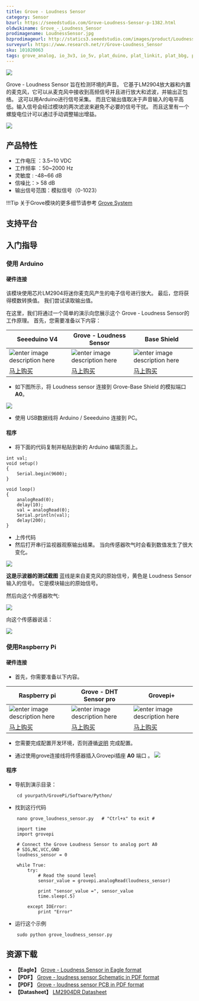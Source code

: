 ```yaml
---
title: Grove - Loudness Sensor
category: Sensor
bzurl: https://seeedstudio.com/Grove-Loudness-Sensor-p-1382.html
oldwikiname: Grove_-_Loudness_Sensor
prodimagename: LoudnessSensor.jpg
bzprodimageurl: http://statics3.seeedstudio.com/images/product/Loudness Sensor.jpg
surveyurl: https://www.research.net/r/Grove-Loudness_Sensor
sku: 101020063
tags: grove_analog, io_3v3, io_5v, plat_duino, plat_linkit, plat_bbg, plat_pi
---
```


![](https://raw.githubusercontent.com/SeeedDocument/Grove-Loudness_Sensor/master/img/LoudnessSensor.jpg)

 Grove - Loudness Sensor 旨在检测环境的声音。 它基于LM2904放大器和内置的麦克风，它可以从麦克风中接收到高频信号并且进行放大和滤波，并输出正包络。 这可以用Arduino进行信号采集。 而且它输出值取决于声音输入的电平高低。输入信号会经过模块的两次滤波来避免不必要的信号干扰。 而且这里有一个螺旋电位计可以通过手动调整输出增益。

[![](https://github.com/SeeedDocument/wiki_chinese/raw/master/docs/images/click_to_buy.PNG)](https://item.taobao.com/item.htm?spm=a1z10.3-c.w4002-11172317909.10.4075f3d30KVeTf&id=45476699231)

产品特性
--------------

-   工作电压 ：3.5~10 VDC
-   工作频率 ：50~2000 Hz
-   灵敏度 : -48~66 dB
-   信噪比：> 58 dB
-   输出信号范围：模拟信号（0-1023）

!!!Tip
    关于Grove模块的更多细节请参考 [Grove System](http://seeed.wiki/Grove_System/)


支持平台
-------------------

入门指导
-------------

### 使用 Arduino
#### 硬件连接
该模块使用芯片LM2904将迷你麦克风产生的电子信号进行放大。 最后，您将获得模数转换值。 我们尝试读取输出值。

在这里，我们将通过一个简单的演示向您展示这个 Grove - Loudness Sensor的工作原理。 首先，您需要准备以下内容：

| Seeeduino V4 | Grove - Loudness Sensor | Base Shield |
|--------------|-------------|-----------------|
|![enter image description here](https://raw.githubusercontent.com/SeeedDocument/Grove_Light_Sensor/master/images/gs_1.jpg)|![enter image description here](https://github.com/SeeedDocument/Grove-Loudness_Sensor/raw/master/img/LoudnessSensor_s.jpg)|![enter image description here](https://raw.githubusercontent.com/SeeedDocument/Grove_Light_Sensor/master/images/gs_4.jpg)|
|[马上购买](https://item.taobao.com/item.htm?spm=a1z10.3-c.w4002-11172317909.9.3ff19e11rndqnS&id=45721222112)|[马上购买](https://item.taobao.com/item.htm?spm=a1z10.3-c.w4002-11172317909.10.4075f3d30KVeTf&id=45476699231)|[马上购买](https://item.taobao.com/item.htm?spm=a1z10.3-c.w4002-11172317909.10.3ff19e11crrag2&id=520233320144)|


- 如下图所示，将 Loudness sensor 连接到 Grove-Base Shield 的模拟端口 **A0**。

![](https://github.com/SeeedDocument/Grove-Loudness_Sensor/raw/master/img/arduino%20loudness%20sensor.jpg)

-   使用  USB数据线将 Arduino / Seeeduino 连接到 PC。

#### 程序
-   将下面的代码复制并粘贴到新的 Arduino 编辑页面上。

```
int val;
void setup()
{
    Serial.begin(9600);
}

void loop()
{
    analogRead(0);
    delay(10);
    val = analogRead(0);
    Serial.println(val);
    delay(200);
}
```

-   上传代码
-   然后打开串行监视器观察输出结果。 当向传感器吹气时会看到数值发生了很大变化。

![](https://raw.githubusercontent.com/SeeedDocument/Grove-Loudness_Sensor/master/img/Loudness_Sensor.jpg)


**这是示波器的测试截图**
蓝线是来自麦克风的原始信号，黄色是 Loudness Sensor 输入的信号。 它是模块输出的原始信号。

然后向这个传感器吹气:

![](https://raw.githubusercontent.com/SeeedDocument/Grove-Loudness_Sensor/master/img/Loudness_Sensor_Test_1.bmp)

向这个传感器说话：

![](https://raw.githubusercontent.com/SeeedDocument/Grove-Loudness_Sensor/master/img/Loudness_Sensor_Test_3.bmp)


### 使用Raspberry Pi

#### 硬件连接

- 首先，你需要准备以下内容。

|  Raspberry pi | Grove - DHT Sensor pro | Grovepi+ |
|--------------|-------------|-----------------|
|![enter image description here](https://github.com/SeeedDocument/Grove-Temperature_and_Humidity_Sensor_Pro/raw/master/img/pi.jpg)|![enter image description here](https://github.com/SeeedDocument/Grove-Loudness_Sensor/raw/master/img/LoudnessSensor_s.jpg)|![enter image description here](https://github.com/SeeedDocument/Grove-Temperature_and_Humidity_Sensor_Pro/raw/master/img/grovepi%2B.jpg)|
|[马上购买](https://item.taobao.com/item.htm?spm=a1z10.3-c.w4002-11172317909.9.3ff19e11zpryre&id=528322046763)|[马上购买](https://item.taobao.com/item.htm?spm=a1z10.3-c.w4002-11172317909.10.4075f3d30KVeTf&id=45476699231)|[马上购买](https://item.taobao.com/item.htm?spm=a1z10.3-c.w4002-11172317909.10.3ff19e113G7Bdt&id=45506190895)|


- 您需要完成配置开发环境，否则遵循[说明](http://wiki.seeed.cc/GrovePi_Plus/) 完成配置。

-  通过使用grove连接线将传感器插入Grovepi插座 **A0** 端口 。
![](https://github.com/SeeedDocument/Grove-Loudness_Sensor/raw/master/img/pi%20loudness%20sensor.jpg)

#### 程序

- 导航到演示目录：

```
    cd yourpath/GrovePi/Software/Python/
```

-   找到这行代码
```
    nano grove_loudness_sensor.py   # "Ctrl+x" to exit #
```
```
    import time
    import grovepi

    # Connect the Grove Loudness Sensor to analog port A0
    # SIG,NC,VCC,GND
    loudness_sensor = 0

    while True:
        try:
            # Read the sound level
            sensor_value = grovepi.analogRead(loudness_sensor)

            print "sensor_value =", sensor_value
            time.sleep(.5)

        except IOError:
            print "Error"
```

- 运行这个示例
```
    sudo python grove_loudness_sensor.py
```

资源下载
--------

- **【Eagle】** [Grove - Loudness Sensor in Eagle format](https://raw.githubusercontent.com/SeeedDocument/Grove-Loudness_Sensor/master/res/Grove-Loudness_Sensor_Eagle_File.zip)
- **【PDF】** [Grove - loudness sensor Schematic in PDF format](https://raw.githubusercontent.com/SeeedDocument/Grove-Loudness_Sensor/master/res/Grove_loudness_sensor.pdf)
- **【PDF】** [Grove - loudness sensor PCB in PDF format](https://github.com/SeeedDocument/Grove-Loudness_Sensor/raw/master/res/Grove-loudness%20sensor%20PCB.pdf)
- **【Datasheet】** [LM2904DR Datasheet](https://raw.githubusercontent.com/SeeedDocument/Grove-Loudness_Sensor/master/res/LM2904DR.pdf)

<!-- This Markdown file was created from http://www.seeedstudio.com/wiki/Grove_-_Loudness_Sensor -->
